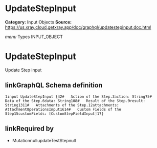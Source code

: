 # UpdateStepInput

**Category:** Input Objects
**Source:** https://us.xray.cloud.getxray.app/doc/graphql/updatestepinput.doc.html

*menu* Types INPUT_OBJECT
 # UpdateStepInput
 Update Step input

## linkGraphQL Schema definition
 `1input UpdateStepInput {42#   Action of the Step.3action: String75#   Data of the Step.6data: String108#   Result of the Step.9result: String1311#   Attachments of the Step.12attachments: AttachmentOperationsInput1614#   Custom Fields of the Step15customFields: [CustomStepFieldInput]17}`
## linkRequired by
 - MutationnullupdateTestStepnull